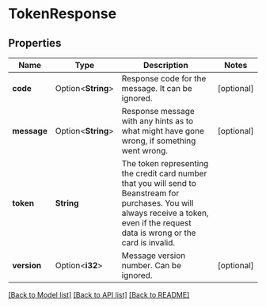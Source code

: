 # TokenResponse

## Properties

Name | Type | Description | Notes
------------ | ------------- | ------------- | -------------
**code** | Option<**String**> | Response code for the message. It can be ignored. | [optional]
**message** | Option<**String**> | Response message with any hints as to what might have gone wrong, if something went wrong. | [optional]
**token** | **String** | The token representing the credit card number that you will send to Beanstream for purchases. You will always receive a token, even if the request data is wrong or the card is invalid. | 
**version** | Option<**i32**> | Message version number. Can be ignored. | [optional]

[[Back to Model list]](../README.md#documentation-for-models) [[Back to API list]](../README.md#documentation-for-api-endpoints) [[Back to README]](../README.md)



